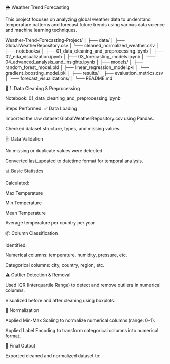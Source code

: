 🌦️ Weather Trend Forecasting

This project focuses on analyzing global weather data to understand temperature patterns and forecast future trends using various data science and machine learning techniques.

Weather-Trend-Forecasting-Project/
│
├── data/
│   ├── GlobalWeatherRepository.csv
│   └── cleaned_normalized_weather.csv
│
├── notebooks/
│   ├── 01_data_cleaning_and_preprocessing.ipynb
│   ├── 02_eda_visualization.ipynb
│   ├── 03_forecasting_models.ipynb
│   └── 04_advanced_analysis_and_insights.ipynb
│
├── models/
│   ├── random_forest_model.pkl
│   ├── linear_regression_model.pkl
│   └── gradient_boosting_model.pkl
│
├── results/
│   ├── evaluation_metrics.csv
│   └── forecast_visualizations/
│
└── README.md

🧹 1. Data Cleaning & Preprocessing

Notebook: 01_data_cleaning_and_preprocessing.ipynb

Steps Performed:
✅ Data Loading

Imported the raw dataset GlobalWeatherRepository.csv using Pandas.

Checked dataset structure, types, and missing values.

🩺 Data Validation

No missing or duplicate values were detected.

Converted last_updated to datetime format for temporal analysis.

📊 Basic Statistics

Calculated:

Max Temperature

Min Temperature

Mean Temperature

Average temperature per country per year

📦 Column Classification

Identified:

Numerical columns: temperature, humidity, pressure, etc.

Categorical columns: city, country, region, etc.

⚠️ Outlier Detection & Removal

Used IQR (Interquartile Range) to detect and remove outliers in numerical columns.

Visualized before and after cleaning using boxplots.

🔄 Normalization

Applied Min-Max Scaling to normalize numerical columns (range: 0–1).

Applied Label Encoding to transform categorical columns into numerical format.

💾 Final Output

Exported cleaned and normalized dataset to:
